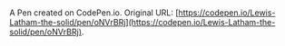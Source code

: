 # 

A Pen created on CodePen.io. Original URL: [https://codepen.io/Lewis-Latham-the-solid/pen/oNVrBRj](https://codepen.io/Lewis-Latham-the-solid/pen/oNVrBRj).

